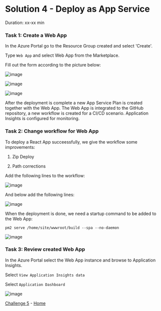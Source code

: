 # Solution 4 - Deploy as App Service

Duration: xx-xx min

### Task 1: Create a Web App

In the Azure Portal go to the Resource Group created and select 'Create'.

Type `Web App` and select Web App from the Marketplace.

Fill out the form according to the picture below:

![image](../.images/41-create-web-app.PNG)

![image](../.images/42-create-web-app.PNG)

![image](../.images/43-create-web-app.PNG)

After the deployment is complete a new App Service Plan is created together with the Web App. The Web App is integrated to the GitHub repository, a new workflow is created for a CI/CD scenario. Application Insights is configured for monitoring.

### Task 2: Change workflow for Web App

To deploy a React App succeessfully, we give the workflow some improvements:

1. Zip Deploy

2. Path corrections

Add the following lines to the workflow:

![image](../.images/44-change-workflow-file.png)

And below add the following lines:

![image](../.images/45-change-workflow-file.png)

When the deployment is done, we need a startup command to be added to the Web App:

`pm2 serve /home/site/wwwroot/build --spa --no-daemon`

![image](../.images/46-startup-command.PNG)

### Task 3: Review created Web App

In the Azure Portal select the Web App instance and browse to Application Insights.

Select `View Application Insights data`

Select `Application Dashboard`

![image](../.images/47-application-insights.png)

[Challenge 5](../Challenges/05-Deploy-as-containerized-application.md) - [Home](./../README.md)